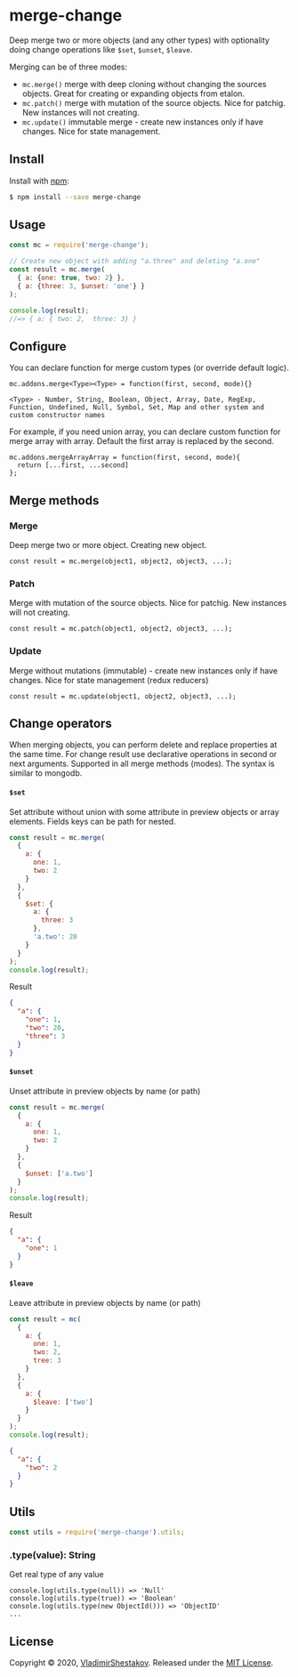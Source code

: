 # merge-change

Deep merge two or more objects (and any other types) with optionality doing change operations like `$set`, `$unset`, `$leave`.

Merging can be of three modes:
- `mc.merge()` merge with deep cloning without changing the sources objects. Great for creating or expanding objects from etalon.
- `mc.patch()` merge with mutation of the source objects. Nice for patchig. New instances will not creating.
- `mc.update()` immutable merge - create new instances only if have changes. Nice for state management.

## Install

Install with [npm](https://www.npmjs.com/):

```sh
$ npm install --save merge-change
```

## Usage

```js
const mc = require('merge-change');

// Create new object with adding "a.three" and deleting "a.one"
const result = mc.merge(
  { a: {one: true, two: 2} }, 
  { a: {three: 3, $unset: 'one'} }
);

console.log(result);
//=> { a: { two: 2,  three: 3} }
```

## Configure

You can declare function for merge custom types (or override default logic).

`mc.addons.merge<Type><Type> = function(first, second, mode){}`

`<Type> - Number, String, Boolean, Object, Array, Date, RegExp, Function, Undefined, Null, Symbol, Set, Map and other system and custom constructor names`
 
For example, if you need union array, you can declare custom function for merge array with array. 
Default the first array is replaced by the second.

```
mc.addons.mergeArrayArray = function(first, second, mode){
  return [...first, ...second]
};
```

## Merge methods


### Merge

Deep merge two or more object. Creating new object.

```
const result = mc.merge(object1, object2, object3, ...);
```

### Patch

Merge with mutation of the source objects. Nice for patchig. New instances will not creating.

```
const result = mc.patch(object1, object2, object3, ...);
```

### Update

Merge without mutations (immutable) - create new instances only if have changes. Nice for state management (redux reducers)

```
const result = mc.update(object1, object2, object3, ...);
```

## Change operators

When merging objects, you can perform delete and replace properties at the same time.
For change result use declarative operations in second or next arguments. Supported in all merge methods (modes).
The syntax is similar to mongodb.

#### `$set`

Set attribute without union with some attribute in preview objects or array elements.
Fields keys can be path for nested.

```js
const result = mc.merge(
  {
    a: {
      one: 1, 
      two: 2
    }
  }, 
  {
    $set: {
      a: {
        three: 3
      },
      'a.two': 20
    }
  }
);
console.log(result);
```

Result
```json
{
  "a": {
    "one": 1, 
    "two": 20,
    "three": 3
  }
}
```


#### `$unset`

Unset attribute in preview objects by name (or path)

 ```js
 const result = mc.merge(
   {
     a: {
       one: 1, 
       two: 2
     }
   }, 
   {
     $unset: ['a.two']
   }
 );
 console.log(result);
 ```

Result
 ```json
 {
   "a": {
     "one": 1
   }
 }
 ```

#### `$leave`

Leave attribute in preview objects by name (or path)

 ```js
 const result = mc(
   {
     a: {
       one: 1, 
       two: 2,
       tree: 3
     }
   }, 
   {
     a: {
       $leave: ['two']
     }
   }
 );
 console.log(result);
 ```
 ```json
 {
   "a": {
     "two": 2
   }
 }
 ```

## Utils

```js
const utils = require('merge-change').utils;
```
### .type(value): String

Get real type of any value

```
console.log(utils.type(null)) => 'Null'
console.log(utils.type(true)) => 'Boolean'
console.log(utils.type(new ObjectId())) => 'ObjectID'
...
```
 
## License

Copyright © 2020, [VladimirShestakov](https://github.com/VladimirShestakov).
Released under the [MIT License](LICENSE).
